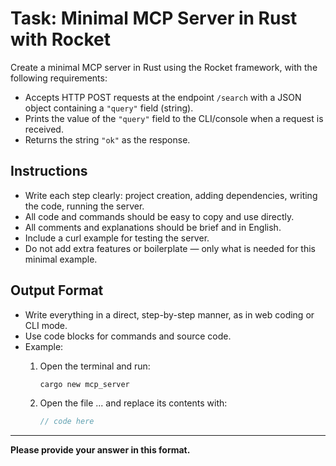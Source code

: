 # Task: Minimal MCP Server in Rust with Rocket

Create a minimal MCP server in Rust using the Rocket framework, with the following requirements:

- Accepts HTTP POST requests at the endpoint `/search` with a JSON object containing a `"query"` field (string).
- Prints the value of the `"query"` field to the CLI/console when a request is received.
- Returns the string `"ok"` as the response.

## Instructions

- Write each step clearly: project creation, adding dependencies, writing the code, running the server.
- All code and commands should be easy to copy and use directly.
- All comments and explanations should be brief and in English.
- Include a curl example for testing the server.
- Do not add extra features or boilerplate — only what is needed for this minimal example.

## Output Format

- Write everything in a direct, step-by-step manner, as in web coding or CLI mode.
- Use code blocks for commands and source code.
- Example:
  1. Open the terminal and run:

     ```bash
     cargo new mcp_server
     ```

  2. Open the file ... and replace its contents with:
     ```rust
     // code here
     ```

---

**Please provide your answer in this format.**